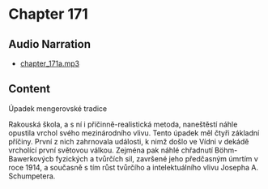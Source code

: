 # Chapter 171

## Audio Narration

- [chapter_171a.mp3](../5-audio-chunks-espeak/chapter_171a.mp3)

## Content

<!-- Source: ESPEAK_AUDIO-chapter_171a-OPTIMIZED.md -->

Úpadek mengerovské tradice

Rakouská škola, a s ní i příčinně-realistická metoda, naneštěstí náhle opustila vrchol svého mezinárodního vlivu. Tento úpadek měl čtyři základní příčiny. První z nich zahrnovala události, k nimž došlo ve Vídni v dekádě vrcholící první světovou válkou. Zejména pak náhlé chřadnutí Böhm-Bawerkovýcb fyzických a tvůrčích sil, završené jeho předčasným úmrtím v roce 1914, a současně s tím růst tvůrčího a intelektuálního vlivu Josepha A. Schumpetera.

